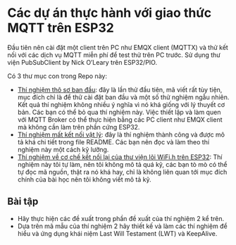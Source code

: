 # Các dự án thực hành với giao thức MQTT trên ESP32

Đầu tiên nên cài đặt một client trên PC như EMQX client (MQTTX) và thử kết nối với các dịch vụ MQTT miễn phí để test thử trên PC trước.
Sử dụng thư viện PubSubClient by Nick O’Leary trên ESP32/PIO.

Có 3 thư mục con trong Repo này:

- [Thí nghiệm thô sơ ban đầu](./QoS_Levels_Exp/): đây là lần thử đầu tiên, mã viết rất tùy tiện, mục đích chỉ là để thử cài đặt ban đầu và một số thử nghiệm ngẫu nhiên. Kết quả thí nghiệm không nhiều ý nghĩa vì nó khá giống với lý thuyết cơ bản. Các bạn có thể bỏ qua thí nghiệm này. Việc thiết lập và làm quen với MQTT Broker có thể thực hiện bằng các PC client như EMQX client mà không cần làm trên phần cứng ESP32. 
- [Thí nghiệm mất kết nối vật lý](./WiFi_Disconnect_QoS0_Publishing/): đây là thí nghiệm thành công và được mô tả khá chi tiết trong file README. Các bạn nên đọc và làm theo thí nghiệm này một cách kỹ lưỡng.
- [Thí nghiệm về cơ chế kết nối lại của thư viện lõi WiFi.h trên ESP32](./Wifi_Connect_Experiment/): Thí nghiệm này tôi tự làm, nên tôi không mô tả quá kỹ, các bạn tò mò có thể tự đọc mã nguồn, thật ra nó khá hay, chỉ là không liên quan tới mục đích chính của bài học nên tôi không viết mô tả kỹ.

## Bài tập 

- Hãy thực hiện các đề xuất trong phần đề xuất của thí nghiệm 2 kể trên. 
- Dựa trên mã mẫu của thí nghiệm 2 hãy thiết kế và làm các thí nghiệm để hiểu và ứng dụng khái niệm Last Will Testament (LWT) và KeepAlive.
